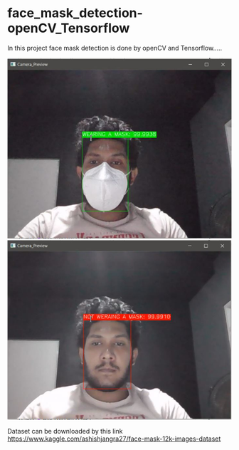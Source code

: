 # face_mask_detection-openCV_Tensorflow
In this project face mask detection is done by openCV and Tensorflow.....

![Preview with mask](Preview_Images/with_mask.JPG?raw=true "Preview with mask") 
![Preview without mask](Preview_Images/without_mask.JPG?raw=true "Preview without mask")

Dataset can be downloaded by this link https://www.kaggle.com/ashishjangra27/face-mask-12k-images-dataset
